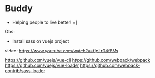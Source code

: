 # Buddy

- Helping people to live better! =]


Obs:

- Install sass on vuejs project

video: https://www.youtube.com/watch?v=fIpLr04f8Ms

https://github.com/vuejs/vue-cli
https://github.com/webpack/webpack
https://github.com/vuejs/vue-loader
https://github.com/webpack-contrib/sass-loader